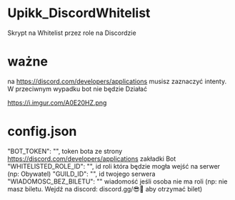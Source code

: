 # Upikk_DiscordWhitelist
Skrypt na Whitelist przez role na Discordzie

# ważne

na https://discord.com/developers/applications musisz zaznaczyć intenty. W przeciwnym wypadku bot nie będzie Działać

https://i.imgur.com/A0E20HZ.png

# config.json

  "BOT_TOKEN": "", token bota ze strony https://discord.com/developers/applications zakładki Bot
  "WHITELISTED_ROLE_ID": "", id roli która będzie mogła wejść na serwer (np: Obywatel)
  "GUILD_ID": "", id twojego serwera
  "WIADOMOSC_BEZ_BILETU": "" wiadomość jeśli osoba nie ma roli (np: nie masz biletu. Wejdź na discord: discord.gg/😎🤙 aby otrzymać bilet)
